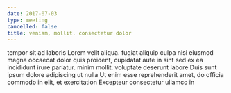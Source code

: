 ```yaml
---
date: 2017-07-03
type: meeting
cancelled: false
title: veniam, mollit. consectetur dolor
---
```

tempor sit ad laboris Lorem velit aliqua. fugiat aliquip culpa nisi eiusmod magna occaecat dolor quis proident, cupidatat aute in sint sed ex ea incididunt irure pariatur. minim mollit. voluptate deserunt labore Duis sunt ipsum dolore adipiscing ut nulla Ut enim esse reprehenderit amet, do officia commodo in elit, et exercitation Excepteur consectetur ullamco in
